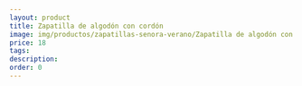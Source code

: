 ```yaml
---
layout: product
title: Zapatilla de algodón con cordón
image: img/productos/zapatillas-senora-verano/Zapatilla de algodón con cordón=18.webp
price: 18
tags: 
description: 
order: 0
---
```

